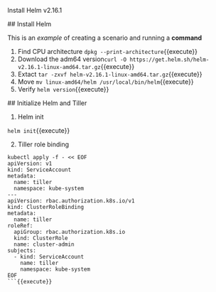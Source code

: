 Install Helm v2.16.1

## Install Helm

This is an _example_ of creating a scenario and running a **command**

1. Find CPU architecture `dpkg --print-architecture`{{execute}}
2. Download the adm64 version`curl -O https://get.helm.sh/helm-v2.16.1-linux-amd64.tar.gz`{{execute}}
3. Extact `tar -zxvf helm-v2.16.1-linux-amd64.tar.gz`{{execute}}
4. Move `mv linux-amd64/helm /usr/local/bin/helm`{{execute}}
5. Verify `helm version`{{execute}}

## Initialize Helm and Tiller


1. Helm init

`helm init`{{execute}}

2. Tiller role binding

```
kubectl apply -f - << EOF
apiVersion: v1
kind: ServiceAccount
metadata:
  name: tiller
  namespace: kube-system
---
apiVersion: rbac.authorization.k8s.io/v1
kind: ClusterRoleBinding
metadata:
  name: tiller
roleRef:
  apiGroup: rbac.authorization.k8s.io
  kind: ClusterRole
  name: cluster-admin
subjects:
  - kind: ServiceAccount
    name: tiller
    namespace: kube-system
EOF
```{{execute}}
